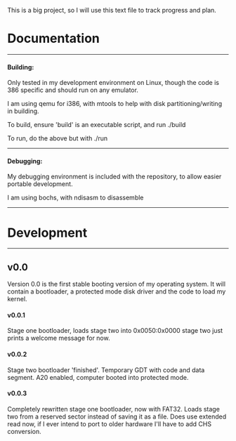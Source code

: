 This is a big project, so I will use this text file to track progress and plan.

# Documentation

---
#### Building:

Only tested in my development environment on Linux, though the code is 386 specific and should run on any emulator.

I am using qemu for i386, with mtools to help with disk partitioning/writing in building.

To build, ensure 'build' is an executable script, and run ./build

To run, do the above but with ./run

---

#### Debugging:

My debugging environment is included with the repository, to allow easier portable development. 

I am using bochs, with ndisasm to disassemble

----

# Development

----
## v0.0

Version 0.0 is the first stable booting version of my operating system.
It will contain a bootloader, a protected mode disk driver and the code to load my kernel.

#### v0.0.1

Stage one bootloader, loads stage two into 0x0050:0x0000
stage two just prints a welcome message for now.

#### v0.0.2

Stage two bootloader 'finished'. Temporary GDT with code and data segment.
A20 enabled, computer booted into protected mode.

#### v0.0.3

Completely rewritten stage one bootloader, now with FAT32.
Loads stage two from a reserved sector instead of saving it as a file.
Does use extended read now, if I ever intend to port to older hardware I'll have to add CHS conversion.
